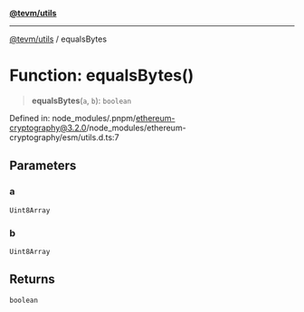 [**@tevm/utils**](../README.md)

***

[@tevm/utils](../globals.md) / equalsBytes

# Function: equalsBytes()

> **equalsBytes**(`a`, `b`): `boolean`

Defined in: node\_modules/.pnpm/ethereum-cryptography@3.2.0/node\_modules/ethereum-cryptography/esm/utils.d.ts:7

## Parameters

### a

`Uint8Array`

### b

`Uint8Array`

## Returns

`boolean`
